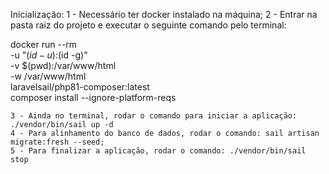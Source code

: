 Inicialização:
    1 - Necessário ter docker instalado na máquina;
    2 - Entrar na pasta raiz do projeto e executar o seguinte comando pelo terminal:

docker run --rm \
-u "$(id -u):$(id -g)" \
-v $(pwd):/var/www/html \
-w /var/www/html \
laravelsail/php81-composer:latest \
composer install --ignore-platform-reqs 

    3 - Ainda no terminal, rodar o comando para iniciar a aplicação: ./vendor/bin/sail up -d
    4 - Para alinhamento do banco de dados, rodar o comando: sail artisan migrate:fresh --seed;
    5 - Para finalizar a aplicação, rodar o comando: ./vendor/bin/sail stop